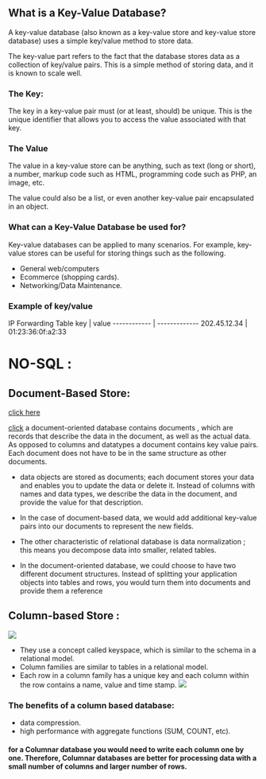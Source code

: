 ## What is a Key-Value Database?
A key-value database (also known as a key-value store and key-value store database) uses a simple key/value method to store data.

The key-value part refers to the fact that the database stores data as a collection of key/value pairs. This is a simple method of storing data, and it is known to scale well.

### The Key: 
The key in a key-value pair must (or at least, should) be unique. This is the unique identifier that allows you to access the value associated with that key.

### The Value
The value in a key-value store can be anything, such as text (long or short), a number, markup code such as HTML, programming code such as PHP, an image, etc.

The value could also be a list, or even another key-value pair encapsulated in an object.

### What can a Key-Value Database be used for?
Key-value databases can be applied to many scenarios. For example, key-value stores can be useful for storing things such as the following.
- General web/computers
- Ecommerce (shopping cards).
- Networking/Data Maintenance.

### Example of key/value
IP Forwarding Table
key           |    value
------------ | -------------
202.45.12.34 | 01:23:36:0f:a2:33

# NO-SQL :

## Document-Based Store:
[click here](http://static.couchbaseinc.hosting.ca.onehippo.com/images/server/3.x/20170420-170703/relational_vs_doc1.png)
 
 [click](http://static.couchbaseinc.hosting.ca.onehippo.com/images/server/3.x/20170420-170703/relating_docs.png)
  a document-oriented database contains documents , which are records that describe the data in the document, as well as the actual data.
As opposed to columns and datatypes a document contains key value pairs. Each document does not have to be in the same structure as other documents.

- data objects are stored as documents; each document stores your data and enables you to update the data or delete it. Instead of columns with names and data types, we describe the data in the document, and provide the value for that description.
 * In the case of document-based data, we would add additional key-value pairs into our documents to represent the new fields.
* The other characteristic of relational database is data normalization ; this means you decompose data into smaller, related tables.

* In the document-oriented database, we could choose to have two different document structures. Instead of splitting your application objects into tables and rows, you would turn them into documents and provide them a reference

## Column-based Store :
![](https://cdn-images-1.medium.com/max/600/1*GGuPUQ1TPDAmJdTlnhtKag.png)
 *  They use a concept called keyspace, which is similar to the schema in a relational model.
 * Column families are similar to tables in a relational model.
 * Each row in a column family has a unique key and each column within the row contains a name, value and time stamp.
![](https://cdn-images-1.medium.com/max/800/1*RUG5NWwiPpuYCRzLvCSaFQ.png)
 ### The benefits of a column based database:
 * data compression.
 * high performance with aggregate functions (SUM, COUNT, etc).


 #### for a Columnar database you would need to write each column one by one. Therefore, Columnar databases are better for processing data with a small number of columns and larger number of rows.